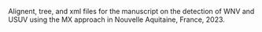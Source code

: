 Alignent, tree, and xml files for the manuscript on the detection of WNV and USUV using the MX approach in Nouvelle Aquitaine, France, 2023.
